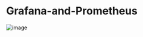 # Grafana-and-Prometheus

![image](https://github.com/user-attachments/assets/de74540c-1715-422a-9d9e-9af676ce501f)
